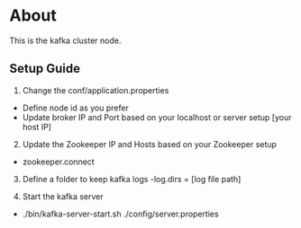 # About #

This is the kafka cluster node.

## Setup Guide ##

1. Change the conf/application.properties
- Define node id as you prefer
- Update broker IP and Port based on your localhost or server setup [your host IP]

2. Update the Zookeeper IP and Hosts based on your Zookeeper setup
- zookeeper.connect

3. Define a folder to keep kafka logs
-log.dirs = [log file path]

4. Start the kafka server
- ./bin/kafka-server-start.sh ./config/server.properties
